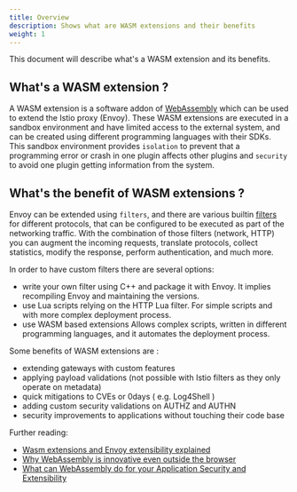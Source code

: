 ```yaml
---
title: Overview
description: Shows what are WASM extensions and their benefits
weight: 1
---
```


This document will describe what's a WASM extension and its benefits.

## What's a WASM extension ?

A WASM extension is a software addon of [WebAssembly](https://istio.io/latest/docs/concepts/wasm) which can be used to extend the Istio proxy (Envoy).
These WASM extensions are executed in a sandbox environment and have limited access to the external system, and can be created using different programming languages with their SDKs.
This sandbox environment provides `isolation` to prevent that a programming error or crash in one plugin affects other plugins and `security` to avoid one plugin getting information from the system.


## What's the benefit of WASM extensions ?

Envoy can be extended using `filters`, and there are various builtin [filters](https://www.envoyproxy.io/docs/envoy/latest/configuration/configuration) for different protocols, that can be configured to be executed
as part of the networking traffic. With the combination of those filters (network, HTTP) you can augment the incoming requests, translate protocols, collect statistics,
modify the response, perform authentication, and much more.

In order to have custom filters there are several options:

- write your own filter using C++ and package it with Envoy.
  It implies recompiling Envoy and maintaining the versions.
- use Lua scripts relying on the HTTP Lua filter.
  For simple scripts and with more complex deployment process.
- use WASM based extensions
  Allows complex scripts, written in different programming languages, and it automates the deployment process.

Some benefits of WASM extensions are :
- extending gateways with custom features
- applying payload validations (not possible with Istio filters as they only operate on metadata)
- quick mitigations to CVEs or 0days ( e.g. Log4Shell )
- adding custom security validations on AUTHZ and AUTHN
- security improvements to applications without touching their code base

Further reading:
- [Wasm extensions and Envoy extensibility explained](https://tetrate.io/blog/wasm-modules-and-envoy-extensibility-explained-part-1/)
- [Why WebAssembly is innovative even outside the browser](https://tetrate.io/blog/wasm-outside-the-browser/)
- [What can WebAssembly do for your Application Security and Extensibility](https://tetrate.io/blog/what-can-webassembly-do-for-your-application-security-and-extensibility/)
